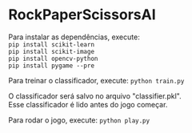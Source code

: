 # RockPaperScissorsAI

Para instalar as dependências, execute:  
```pip install scikit-learn```  
```pip install scikit-image```  
```pip install opencv-python```  
```pip install pygame --pre```  

Para treinar o classificador, execute:
```python train.py```

O classificador será salvo no arquivo "classifier.pkl".  
Esse classificador é lido antes do jogo começar.

Para rodar o jogo, execute:
```python play.py```
